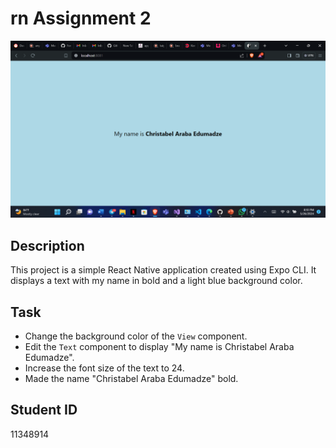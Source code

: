 # rn Assignment 2

![Screenshot of the application](./Screenshot.png)

## Description
This project is a simple React Native application created using Expo CLI. It displays a text with my name in bold and a light blue background color.

## Task
- Change the background color of the `View` component.
- Edit the `Text` component to display "My name is Christabel Araba Edumadze".
- Increase the font size of the text to 24.
- Made the name "Christabel Araba Edumadze" bold.

## Student ID
11348914

